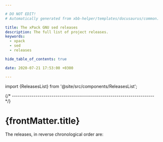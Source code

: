 ```yaml
---

# DO NOT EDIT!
# Automatically generated from xbb-helper/templates/docusaurus/common.

title: The xPack GNU sed releases
description: The full list of project releases.
keywords:
  - xpack
  - sed
  - releases

hide_table_of_contents: true

date: 2020-07-21 17:53:00 +0300

---
```


<head><title>{frontMatter.title}</title></head>
<head><meta property="og:title" content={frontMatter.title}/></head>

import {ReleasesList} from '@site/src/components/ReleasesList';

{/* ------------------------------------------------------------------------ */}

# {frontMatter.title}

The releases, in reverse chronological order are:

<ReleasesList />
